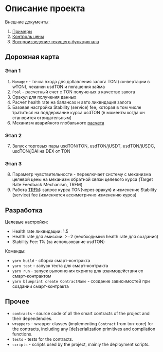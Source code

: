 # Описание проекта

Внешние документы:

1. [Примеры](/docs/examples.md)
2. [Контроль цены](/docs/price_control.md)
3. [Воспроизведение текущего функционала](/docs/test_flow.md)

## Дорожная карта

### Этап 1

1. `Manager` - точка входа для добавления залога TON (конвертации в wTON), чеканки usdTON и погашения займа
2. `Pool` - расчетный счет с TON полученых в качестве залога
3. Оракул для получения данных
4. Расчет health rate на балансах и авто ликвидация залога
5. Базовая настройка Stability (service) fee, которая в том числе тратиться на поддержание курса usdTON (в моменты когда он становится отрицательным)
6. Механизм аварийного глобального [расчета](/docs/price_control.md#глобальный-расчет)

### Этап 2

7. Запуск торговых пары usdTON/TON, usdTON/jUSDT, usdTON/jUSDC, usdTON/jDAI на DEX от TON

### Этап 3

8. Параметр чувствительности - переключает систему с механизма целевой цены на механизм обратной связи целевого курса (Target Rate Feedback Mechanism, TRFM)
9. Работа [TRFM](/docs/price_control.md#2-этап-переключение-с-целевой-цены-на-механизм-обратной-связи-целевого-курса---trfm): запрос курса TON(через оракул) и изменение Stability (service) fee (изменяется ассиметрично изменению курса)

## Разработка

Целевые настройки:

-   Health rate ликвидации: 1.5
-   Health rate для эмиссии: >=2 (необходимый health rate для создания)
-   Stability Fee: 1% (за использование usdTON)

Команды:

-   `yarn build` - сборка смарт-контракта
-   `yarn test` - запуск теста для смарт-контракта
-   `yarn run` - запуск выполнения скрипта для взаимодействия со смарт-контрактом
-   `yarn blueprint create ContractName` - создание зависимостей при создании смарт-контракта

## Прочее

-   `contracts` - source code of all the smart contracts of the project and their dependencies.
-   `wrappers` - wrapper classes (implementing `Contract` from ton-core) for the contracts, including any [de]serialization primitives and compilation functions.
-   `tests` - tests for the contracts.
-   `scripts` - scripts used by the project, mainly the deployment scripts.
